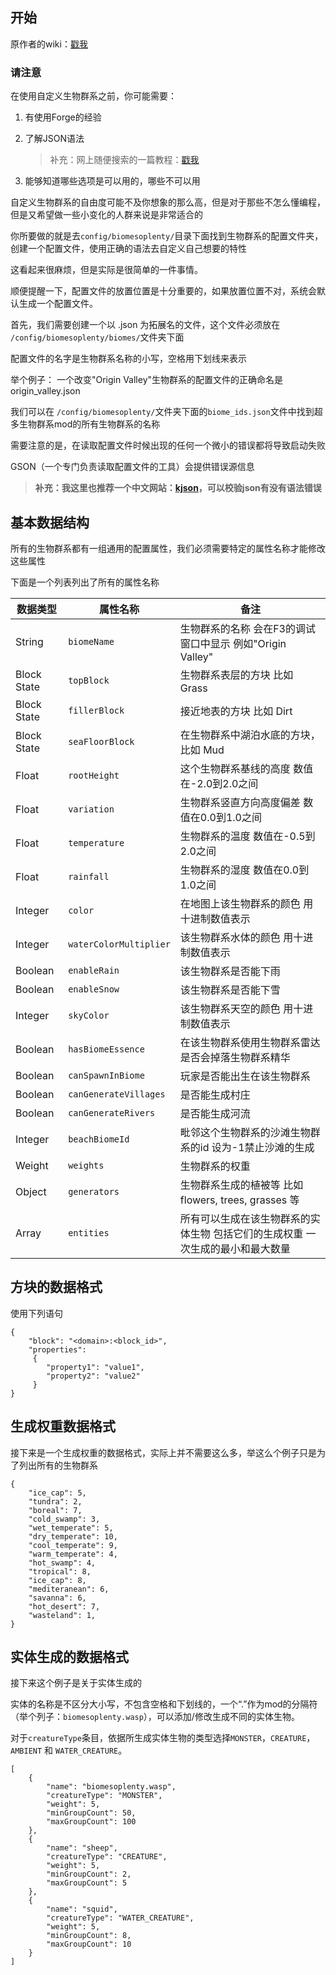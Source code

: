 ## 开始
原作者的wiki：[戳我](https://github.com/Glitchfiend/BiomesOPlenty/wiki/Configuring-Biomes)

### 请注意
在使用自定义生物群系之前，你可能需要：

1. 有使用Forge的经验

1. 了解JSON语法
   > 补充：网上随便搜索的一篇教程：[戳我](http://www.w3school.com.cn/json/)

1. 能够知道哪些选项是可以用的，哪些不可以用

自定义生物群系的自由度可能不及你想象的那么高，但是对于那些不怎么懂编程，但是又希望做一些小变化的人群来说是非常适合的

你所要做的就是去`config/biomesoplenty/`目录下面找到生物群系的配置文件夹，创建一个配置文件，使用正确的语法去自定义自己想要的特性

这看起来很麻烦，但是实际是很简单的一件事情。

顺便提醒一下，配置文件的放置位置是十分重要的，如果放置位置不对，系统会默认生成一个配置文件。

首先，我们需要创建一个以 .json 为拓展名的文件，这个文件必须放在 `/config/biomesoplenty/biomes/`文件夹下面


配置文件的名字是生物群系名称的小写，空格用下划线来表示

举个例子：
一个改变"Origin Valley"生物群系的配置文件的正确命名是 origin_valley.json

我们可以在 `/config/biomesoplenty/`文件夹下面的`biome_ids.json`文件中找到超多生物群系mod的所有生物群系的名称

需要注意的是，在读取配置文件时候出现的任何一个微小的错误都将导致启动失败

GSON（一个专门负责读取配置文件的工具）会提供错误源信息

> **补充：我这里也推荐一个中文网站：[kjson](http://www.kjson.com/)，可以校验json有没有语法错误**

## 基本数据结构
所有的生物群系都有一组通用的配置属性，我们必须需要特定的属性名称才能修改这些属性

下面是一个列表列出了所有的属性名称

| 数据类型 | 属性名称 | 备注 |
|  --- |      ---      |     ---     |
| String | `biomeName` | 生物群系的名称 会在F3的调试窗口中显示 例如"Origin Valley" |
| Block State | `topBlock` | 生物群系表层的方块 比如 Grass |
| Block State | `fillerBlock` | 接近地表的方块 比如 Dirt |
| Block State | `seaFloorBlock` | 在生物群系中湖泊水底的方块，比如 Mud |
| Float | `rootHeight` | 这个生物群系基线的高度 数值在-2.0到2.0之间 |
| Float | `variation` | 生物群系竖直方向高度偏差 数值在0.0到1.0之间 |
| Float | `temperature` | 生物群系的温度 数值在-0.5到2.0之间 |
| Float | `rainfall` | 生物群系的湿度 数值在0.0到1.0之间 |
| Integer | `color` | 在地图上该生物群系的颜色 用十进制数值表示 |
| Integer | `waterColorMultiplier` | 该生物群系水体的颜色 用十进制数值表示 |
| Boolean | `enableRain` | 该生物群系是否能下雨 |
| Boolean | `enableSnow` | 该生物群系是否能下雪 |
| Integer | `skyColor` | 该生物群系天空的颜色 用十进制数值表示 |
| Boolean | `hasBiomeEssence` | 在该生物群系使用生物群系雷达 是否会掉落生物群系精华 |
| Boolean | `canSpawnInBiome` | 玩家是否能出生在该生物群系  |
| Boolean | `canGenerateVillages` | 是否能生成村庄 |
| Boolean | `canGenerateRivers` | 是否能生成河流 |
| Integer | `beachBiomeId` | 毗邻这个生物群系的沙滩生物群系的id 设为-1禁止沙滩的生成  |
| Weight |  `weights` | 生物群系的权重 |
| Object | `generators` | 生物群系生成的植被等 比如 flowers, trees, grasses 等 |
| Array | `entities` | 所有可以生成在该生物群系的实体生物 包括它们的生成权重 一次生成的最小和最大数量 |

## 方块的数据格式
使用下列语句

    {
        "block": "<domain>:<block_id>",
        "properties":
         {
            "property1": "value1",
            "property2": "value2"
         }
    }

## 生成权重数据格式
接下来是一个生成权重的数据格式，实际上并不需要这么多，举这么个例子只是为了列出所有的生物群系

    {
        "ice_cap": 5,
        "tundra": 2,
        "boreal": 7,
        "cold_swamp": 3,
        "wet_temperate": 5,
        "dry_temperate": 10,
        "cool_temperate": 9,
        "warm_temperate": 4,
        "hot_swamp": 4,
        "tropical": 8,
        "ice_cap": 8,
        "mediteranean": 6,
        "savanna": 6,
        "hot_desert": 7,
        "wasteland": 1,
    }

## 实体生成的数据格式
接下来这个例子是关于实体生成的

实体的名称是不区分大小写，不包含空格和下划线的，一个“.”作为mod的分隔符（举个列子：`biomesoplenty.wasp`），可以添加/修改生成不同的实体生物。

对于`creatureType`条目，依据所生成实体生物的类型选择`MONSTER`，`CREATURE`，`AMBIENT` 和 `WATER_CREATURE`。

    [
        {
            "name": "biomesoplenty.wasp",
            "creatureType": "MONSTER",
            "weight": 5,
            "minGroupCount": 50,
            "maxGroupCount": 100
        },
        {
            "name": "sheep",
            "creatureType": "CREATURE",
            "weight": 5,
            "minGroupCount": 2,
            "maxGroupCount": 5
        },
        {
            "name": "squid",
            "creatureType": "WATER_CREATURE",
            "weight": 5,
            "minGroupCount": 8,
            "maxGroupCount": 10
        }
    ]
